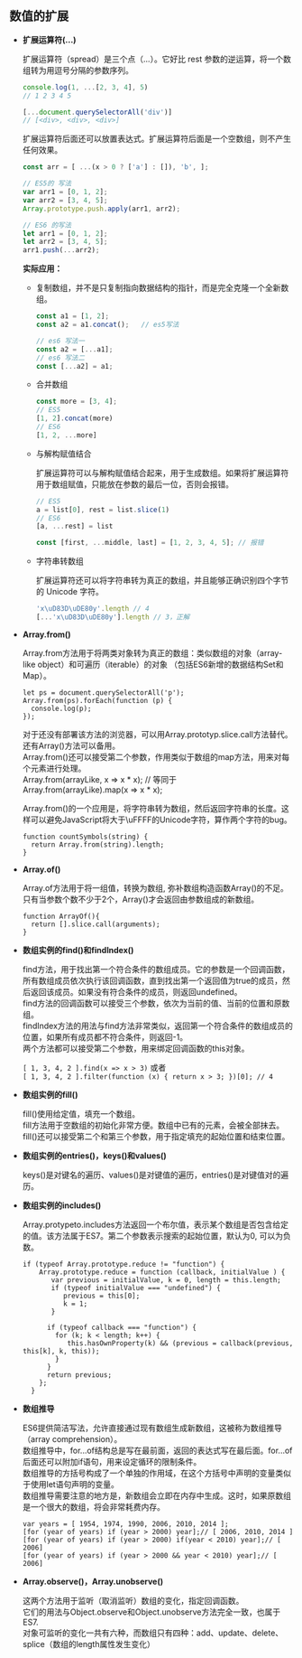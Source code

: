 ## 数值的扩展

* **扩展运算符(...)**

  扩展运算符（spread）是三个点（...）。它好比 rest 参数的逆运算，将一个数组转为用逗号分隔的参数序列。

  ```js
  console.log(1, ...[2, 3, 4], 5)
  // 1 2 3 4 5

  [...document.querySelectorAll('div')]
  // [<div>, <div>, <div>]
  ```

  扩展运算符后面还可以放置表达式。扩展运算符后面是一个空数组，则不产生任何效果。

  ```js
  const arr = [ ...(x > 0 ? ['a'] : []), 'b', ]; 

  // ES5的 写法
  var arr1 = [0, 1, 2];
  var arr2 = [3, 4, 5];
  Array.prototype.push.apply(arr1, arr2);

  // ES6 的写法
  let arr1 = [0, 1, 2];
  let arr2 = [3, 4, 5];
  arr1.push(...arr2);
  ```

  **实际应用：**

  - 复制数组，并不是只复制指向数据结构的指针，而是完全克隆一个全新数组。

    ```js
    const a1 = [1, 2];
    const a2 = a1.concat();   // es5写法
    
    // es6 写法一
    const a2 = [...a1];
    // es6 写法二
    const [...a2] = a1;
    ```
  
  - 合并数组

    ```js
    const more = [3, 4];
    // ES5
    [1, 2].concat(more)
    // ES6
    [1, 2, ...more]
    ```

  - 与解构赋值结合

    扩展运算符可以与解构赋值结合起来，用于生成数组。如果将扩展运算符用于数组赋值，只能放在参数的最后一位，否则会报错。
    ```js
    // ES5
    a = list[0], rest = list.slice(1)
    // ES6
    [a, ...rest] = list

    const [first, ...middle, last] = [1, 2, 3, 4, 5]; // 报错
    ```

  - 字符串转数组

    扩展运算符还可以将字符串转为真正的数组，并且能够正确识别四个字节的 Unicode 字符。
    ```js
    'x\uD83D\uDE80y'.length // 4
    [...'x\uD83D\uDE80y'].length // 3，正解
    ```

* **Array.from()**  

  Array.from方法用于将两类对象转为真正的数组：类似数组的对象（array-like object）和可遍历（iterable）的对象
  （包括ES6新增的数据结构Set和Map）。  
  ```
  let ps = document.querySelectorAll('p');
  Array.from(ps).forEach(function (p) {
    console.log(p);
  });
  ```

  对于还没有部署该方法的浏览器，可以用Array.prototyp.slice.call方法替代。还有Array()方法可以备用。  
  Array.from()还可以接受第二个参数，作用类似于数组的map方法，用来对每个元素进行处理。  
  Array.from(arrayLike, x => x * x);   // 等同于  
  Array.from(arrayLike).map(x => x * x);  

  Array.from()的一个应用是，将字符串转为数组，然后返回字符串的长度。这样可以避免JavaScript将大于\uFFFF的Unicode字符，算作两个字符的bug。  
  ```
  function countSymbols(string) {
    return Array.from(string).length;
  }
  ```

* **Array.of()** 

  Array.of方法用于将一组值，转换为数组, 弥补数组构造函数Array()的不足。 只有当参数个数不少于2个，Array()才会返回由参数组成的新数组。
  ```
  function ArrayOf(){
    return [].slice.call(arguments);
  }
  ```

* **数组实例的find()和findIndex()**  

  find方法，用于找出第一个符合条件的数组成员。它的参数是一个回调函数，所有数组成员依次执行该回调函数，直到找出第一个返回值为true的成员，然后返回该成员。如果没有符合条件的成员，则返回undefined。  
  find方法的回调函数可以接受三个参数，依次为当前的值、当前的位置和原数组。  
  findIndex方法的用法与find方法非常类似，返回第一个符合条件的数组成员的位置，如果所有成员都不符合条件，则返回-1。  
  两个方法都可以接受第二个参数，用来绑定回调函数的this对象。  

  `[ 1, 3, 4, 2 ].find(x => x > 3)` 或者  
  `[ 1, 3, 4, 2 ].filter(function (x) { return x > 3; })[0]; // 4`

* **数组实例的fill()**  

  fill()使用给定值，填充一个数组。  
  fill方法用于空数组的初始化非常方便。数组中已有的元素，会被全部抹去。  
  fill()还可以接受第二个和第三个参数，用于指定填充的起始位置和结束位置。  

* **数组实例的entries()，keys()和values()**  

  keys()是对键名的遍历、values()是对键值的遍历，entries()是对键值对的遍历。  

* **数组实例的includes()**  

  Array.protypeto.includes方法返回一个布尔值，表示某个数组是否包含给定的值。该方法属于ES7。第二个参数表示搜索的起始位置，默认为0, 可以为负数。

  ```
  if (typeof Array.prototype.reduce != "function") {
      Array.prototype.reduce = function (callback, initialValue ) {
         var previous = initialValue, k = 0, length = this.length;
         if (typeof initialValue === "undefined") {
            previous = this[0];
            k = 1;
         }

        if (typeof callback === "function") {
          for (k; k < length; k++) {
             this.hasOwnProperty(k) && (previous = callback(previous, this[k], k, this));
          }
        }
        return previous;
      };
    }
  ```

* **数组推导**  

  ES6提供简洁写法，允许直接通过现有数组生成新数组，这被称为数组推导（array comprehension）。  
  数组推导中，for...of结构总是写在最前面，返回的表达式写在最后面。for...of后面还可以附加if语句，用来设定循环的限制条件。  
  数组推导的方括号构成了一个单独的作用域，在这个方括号中声明的变量类似于使用let语句声明的变量。  
  数组推导需要注意的地方是，新数组会立即在内存中生成。这时，如果原数组是一个很大的数组，将会非常耗费内存。  
  ```
  var years = [ 1954, 1974, 1990, 2006, 2010, 2014 ];
  [for (year of years) if (year > 2000) year];// [ 2006, 2010, 2014 ]
  [for (year of years) if (year > 2000) if(year < 2010) year];// [ 2006]
  [for (year of years) if (year > 2000 && year < 2010) year];// [ 2006]
  ```

* **Array.observe()，Array.unobserve()**  

  这两个方法用于监听（取消监听）数组的变化，指定回调函数。  
  它们的用法与Object.observe和Object.unobserve方法完全一致，也属于ES7.  
  对象可监听的变化一共有六种，而数组只有四种：add、update、delete、splice（数组的length属性发生变化）
